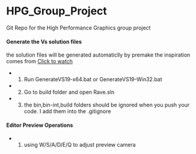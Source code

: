 # HPG_Group_Project

Git Repo for the High Performance Graphics group project

#### Generate the Vs solution files 

the solution files will be generated automaticlly by premake
the inspiration comes from [Click to watch](https://www.youtube.com/watch?v=sULV3aB2qeU)

- 1. Run GenerateVS19-x64.bat or GenerateVS19-Win32.bat


- 2. Go to build folder and open Rave.sln


- 3. the bin,bin-int,build folders should be ignored when you push your code. I add them into the .gitignore


#### Editor Preview Operations

- 1. using W/S/A/D/E/Q to adjust preview camera
